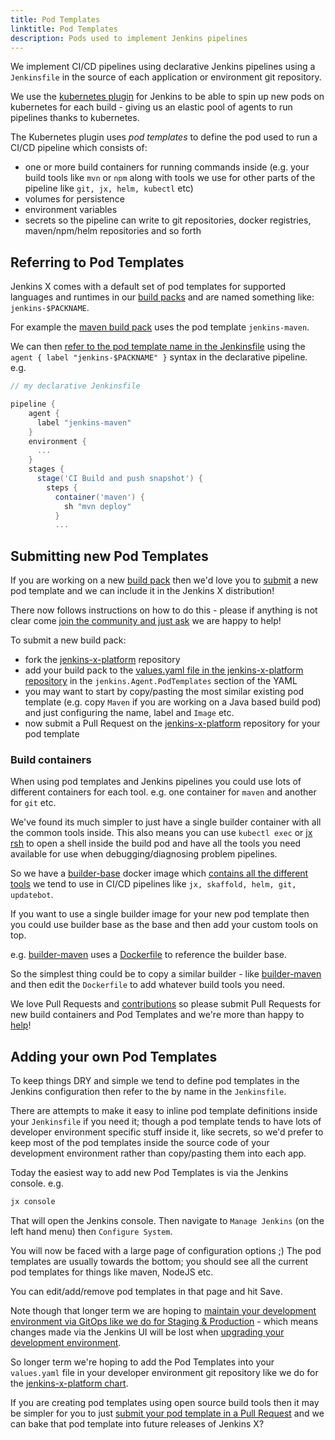 ```yaml
---
title: Pod Templates
linktitle: Pod Templates
description: Pods used to implement Jenkins pipelines 
---
```


We implement CI/CD pipelines using declarative Jenkins pipelines using a `Jenkinsfile` in the source of each application or environment git repository.

We use the [kubernetes plugin](https://github.com/jenkinsci/kubernetes-plugin) for Jenkins to be able to spin up new pods on kubernetes for each build - giving us an elastic pool of agents to run pipelines thanks to kubernetes.

The Kubernetes plugin uses _pod templates_ to define the pod used to run a CI/CD pipeline which consists of:

* one or more build containers for running commands inside (e.g. your build tools like `mvn` or `npm` along with tools we use for other parts of the pipeline like `git, jx, helm, kubectl` etc)
* volumes for persistence
* environment variables
* secrets so the pipeline can write to git repositories, docker registries, maven/npm/helm repositories and so forth

## Referring to Pod Templates

Jenkins X comes with a default set of pod templates for supported languages and runtimes in our [build packs](/architecture/build-packs) and are named something like: `jenkins-$PACKNAME`. 

For example the [maven build pack](https://github.com/jenkins-x-buildpacks/jenkins-x-kubernetes/blob/master/packs/maven/) uses the pod template `jenkins-maven`.

We can then [refer to the pod template name in the Jenkinsfile](https://github.com/jenkins-x-buildpacks/jenkins-x-kubernetes/blob/master/packs/maven/Jenkinsfile#L1-L4) using the `agent { label "jenkins-$PACKNAME" }` syntax in the declarative pipeline. e.g.

```groovy
// my declarative Jenkinsfile

pipeline {
    agent {
      label "jenkins-maven"
    }
    environment {
      ...
    }
    stages {
      stage('CI Build and push snapshot') {
        steps {
          container('maven') {
            sh "mvn deploy"
          }
          ...
```
 
## Submitting new Pod Templates

If you are working on a new [build pack](/architecture/build-packs) then we'd love you to [submit](/contribute/) a new pod template and we can include it in the Jenkins X distribution!

There now follows instructions on how to do this - please if anything is not clear come [join the community and just ask](/community/) we are happy to help!

To submit a new build pack: 

* fork the [jenkins-x-platform](https://github.com/jenkins-x/jenkins-x-platform/) repository
* add your build pack to the [values.yaml file in the jenkins-x-platform repository](https://github.com/jenkins-x/jenkins-x-platform/blob/master/jenkins-x-platform/values.yaml) in the `jenkins.Agent.PodTemplates` section of the YAML
* you may want to start by copy/pasting the most similar existing pod template (e.g. copy `Maven` if you are working on a Java based build pod) and just configuring the name, label and `Image` etc.
* now submit a Pull Request on the [jenkins-x-platform](https://github.com/jenkins-x/jenkins-x-platform/) repository for your pod template 

### Build containers

When using pod templates and Jenkins pipelines you could use lots of different containers for each tool. e.g. one container for `maven` and another for `git` etc. 

We've found its much simpler to just have a single builder container with all the common tools inside. This also means you can use `kubectl exec` or [jx rsh](/commands/jx_rsh) to open a shell inside the build pod and have all the tools you need available for use when debugging/diagnosing problem pipelines.

So we have a [builder-base](https://github.com/jenkins-x/builder-base) docker image which [contains all the different tools](https://github.com/jenkins-x/builder-base/blob/master/Dockerfile#L21-L70) we tend to use in CI/CD pipelines like `jx, skaffold, helm, git, updatebot`.

If you want to use a single builder image for your new pod template then you could use builder base as the base and then add your custom tools on top. 

e.g. [builder-maven](https://github.com/jenkins-x/builder-maven) uses a [Dockerfile](https://github.com/jenkins-x/builder-maven/blob/master/Dockerfile#L1) to reference the builder base.

So the simplest thing could be to copy a similar builder - like [builder-maven](https://github.com/jenkins-x/builder-maven) and then edit the `Dockerfile` to add whatever build tools you need. 

We love Pull Requests and [contributions](/contribute/) so please submit Pull Requests for new build containers and Pod Templates and we're more than happy to [help](/contribute/)!

## Adding your own Pod Templates

To keep things DRY and simple we tend to define pod templates in the Jenkins configuration then refer to the by name in the `Jenkinsfile`. 

There are attempts to make it easy to inline pod template definitions inside your `Jenkinsfile` if you need it; though a pod template tends to have lots of developer environment specific stuff inside it, like secrets, so we'd prefer to keep most of the pod templates inside the source code of your development environment rather than copy/pasting them into each app.

Today the easiest way to add new Pod Templates is via the Jenkins console. e.g.

```bash 
jx console
```

That will open the Jenkins console. Then navigate to `Manage Jenkins` (on the left hand menu) then `Configure System`. 

You will now be faced with a large page of configuration options ;) The pod templates are usually towards the bottom; you should see all the current pod templates for things like maven, NodeJS etc.

You can edit/add/remove pod templates in that page and hit Save.

Note though that longer term we are hoping to [maintain your development environment via GitOps like we do for Staging & Production](https://github.com/jenkins-x/jx/issues/604) - which means changes made via the Jenkins UI will be lost when [upgrading your development environment](/commands/jx_upgrade_platform).

So longer term we're hoping to add the Pod Templates into your `values.yaml` file in your developer environment git repository like we do for the [jenkins-x-platform chart](https://github.com/jenkins-x/jenkins-x-platform/blob/master/values.yaml#L194-L431).

If you are creating pod templates using open source build tools then it may be simpler for you to just [submit your pod template in a Pull Request](#submitting-new-pod-templates) and we can bake that pod template into future releases of Jenkins X?

